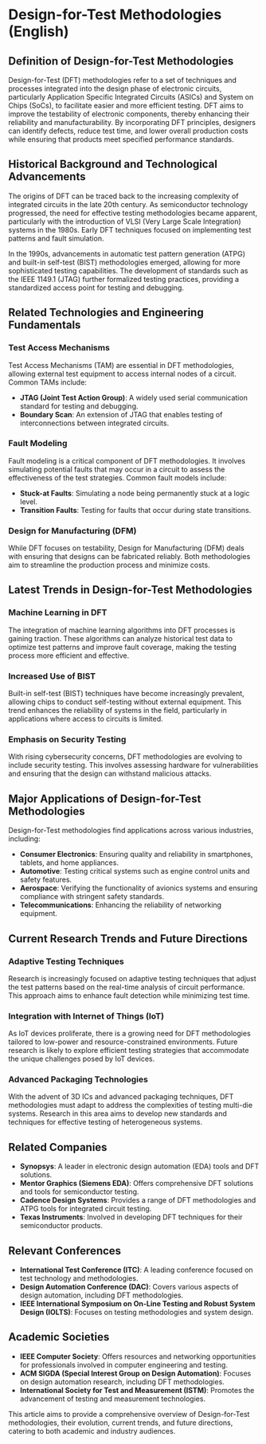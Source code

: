 # Design-for-Test Methodologies (English)

## Definition of Design-for-Test Methodologies

Design-for-Test (DFT) methodologies refer to a set of techniques and processes integrated into the design phase of electronic circuits, particularly Application Specific Integrated Circuits (ASICs) and System on Chips (SoCs), to facilitate easier and more efficient testing. DFT aims to improve the testability of electronic components, thereby enhancing their reliability and manufacturability. By incorporating DFT principles, designers can identify defects, reduce test time, and lower overall production costs while ensuring that products meet specified performance standards.

## Historical Background and Technological Advancements

The origins of DFT can be traced back to the increasing complexity of integrated circuits in the late 20th century. As semiconductor technology progressed, the need for effective testing methodologies became apparent, particularly with the introduction of VLSI (Very Large Scale Integration) systems in the 1980s. Early DFT techniques focused on implementing test patterns and fault simulation. 

In the 1990s, advancements in automatic test pattern generation (ATPG) and built-in self-test (BIST) methodologies emerged, allowing for more sophisticated testing capabilities. The development of standards such as the IEEE 1149.1 (JTAG) further formalized testing practices, providing a standardized access point for testing and debugging.

## Related Technologies and Engineering Fundamentals

### Test Access Mechanisms

Test Access Mechanisms (TAM) are essential in DFT methodologies, allowing external test equipment to access internal nodes of a circuit. Common TAMs include:

- **JTAG (Joint Test Action Group)**: A widely used serial communication standard for testing and debugging.
- **Boundary Scan**: An extension of JTAG that enables testing of interconnections between integrated circuits.
  
### Fault Modeling

Fault modeling is a critical component of DFT methodologies. It involves simulating potential faults that may occur in a circuit to assess the effectiveness of the test strategies. Common fault models include:

- **Stuck-at Faults**: Simulating a node being permanently stuck at a logic level.
- **Transition Faults**: Testing for faults that occur during state transitions.

### Design for Manufacturing (DFM)

While DFT focuses on testability, Design for Manufacturing (DFM) deals with ensuring that designs can be fabricated reliably. Both methodologies aim to streamline the production process and minimize costs.

## Latest Trends in Design-for-Test Methodologies

### Machine Learning in DFT

The integration of machine learning algorithms into DFT processes is gaining traction. These algorithms can analyze historical test data to optimize test patterns and improve fault coverage, making the testing process more efficient and effective.

### Increased Use of BIST

Built-in self-test (BIST) techniques have become increasingly prevalent, allowing chips to conduct self-testing without external equipment. This trend enhances the reliability of systems in the field, particularly in applications where access to circuits is limited.

### Emphasis on Security Testing

With rising cybersecurity concerns, DFT methodologies are evolving to include security testing. This involves assessing hardware for vulnerabilities and ensuring that the design can withstand malicious attacks.

## Major Applications of Design-for-Test Methodologies

Design-for-Test methodologies find applications across various industries, including:

- **Consumer Electronics**: Ensuring quality and reliability in smartphones, tablets, and home appliances.
- **Automotive**: Testing critical systems such as engine control units and safety features.
- **Aerospace**: Verifying the functionality of avionics systems and ensuring compliance with stringent safety standards.
- **Telecommunications**: Enhancing the reliability of networking equipment.

## Current Research Trends and Future Directions

### Adaptive Testing Techniques

Research is increasingly focused on adaptive testing techniques that adjust the test patterns based on the real-time analysis of circuit performance. This approach aims to enhance fault detection while minimizing test time.

### Integration with Internet of Things (IoT)

As IoT devices proliferate, there is a growing need for DFT methodologies tailored to low-power and resource-constrained environments. Future research is likely to explore efficient testing strategies that accommodate the unique challenges posed by IoT devices.

### Advanced Packaging Technologies

With the advent of 3D ICs and advanced packaging techniques, DFT methodologies must adapt to address the complexities of testing multi-die systems. Research in this area aims to develop new standards and techniques for effective testing of heterogeneous systems.

## Related Companies

- **Synopsys**: A leader in electronic design automation (EDA) tools and DFT solutions.
- **Mentor Graphics (Siemens EDA)**: Offers comprehensive DFT solutions and tools for semiconductor testing.
- **Cadence Design Systems**: Provides a range of DFT methodologies and ATPG tools for integrated circuit testing.
- **Texas Instruments**: Involved in developing DFT techniques for their semiconductor products.

## Relevant Conferences

- **International Test Conference (ITC)**: A leading conference focused on test technology and methodologies.
- **Design Automation Conference (DAC)**: Covers various aspects of design automation, including DFT methodologies.
- **IEEE International Symposium on On-Line Testing and Robust System Design (IOLTS)**: Focuses on testing methodologies and system design.

## Academic Societies

- **IEEE Computer Society**: Offers resources and networking opportunities for professionals involved in computer engineering and testing.
- **ACM SIGDA (Special Interest Group on Design Automation)**: Focuses on design automation research, including DFT methodologies.
- **International Society for Test and Measurement (ISTM)**: Promotes the advancement of testing and measurement technologies.

This article aims to provide a comprehensive overview of Design-for-Test methodologies, their evolution, current trends, and future directions, catering to both academic and industry audiences.